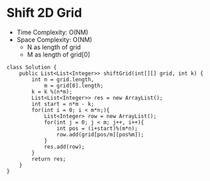 # Shift 2D Grid

- Time Complexity: O(NM)
- Space Complexity: O(NM)
  - N as length of grid
  - M as length of grid[0]

```
class Solution {
    public List<List<Integer>> shiftGrid(int[][] grid, int k) {
        int n = grid.length,
            m = grid[0].length;
        k = k %(n*m);
        List<List<Integer>> res = new ArrayList();
        int start = n*m - k;
        for(int i = 0; i < m*n;){
            List<Integer> row = new ArrayList();
            for(int j = 0; j < m; j++, i++){
                int pos = (i+start)%(m*n);
                row.add(grid[pos/m][pos%m]);
            }
            res.add(row);
        }
        return res;
    }
}
```
